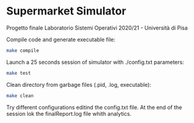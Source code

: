 # Supermarket Simulator
Progetto finale Laboratorio Sistemi Operativi 2020/21 - Università di Pisa

Compile code and generate executable file:
```bash
make compile
```
Launch a 25 seconds session of simulator with ./config.txt parameters:
```bash
make test
```
Clean directory from garbage files (.pid, .log, executable):
```bash
make clean
```

Try different configurations editind the config.txt file.
At the end of the session lok the finalReport.log file whith analytics.
